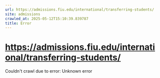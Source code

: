```yaml
---
url: https://admissions.fiu.edu/international/transferring-students/
site: admissions
crawled_at: 2025-05-12T15:10:39.839787
title: Error
---
```


# https://admissions.fiu.edu/international/transferring-students/

Couldn't crawl due to error: Unknown error
